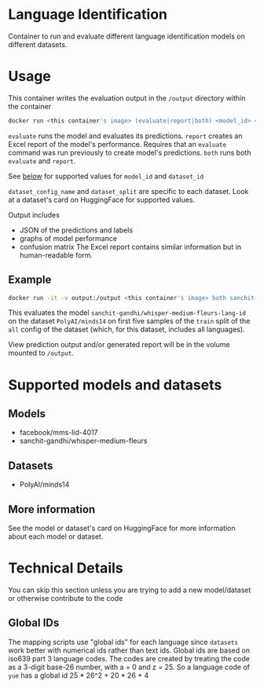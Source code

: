 # Language Identification
Container to run and evaluate different language identification models on different datasets.

# Usage
This container writes the evaluation output in the `/output` directory within the container
```bash
docker run <this container's image> (evaluate|report|both) <model_id> <dataset_id> <dataset_config_name> <dataset_split>
```

`evaluate` runs the model and evaluates its predictions.
`report` creates an Excel report of the model's performance.
Requires that an `evaluate` command was run previously to create model's predictions.
`both` runs both `evaluate` and `report`.

See [below](#supported-models-and-datasets) for supported values for `model_id` and `dataset_id`

`dataset_config_name` and `dataset_split` are specific to each dataset.
Look at a dataset's card on HuggingFace for supported values.

Output includes
- JSON of the predictions and labels
- graphs of model performance
- confusion matrix
The Excel report contains similar information but in human-readable form.

## Example
```bash
docker run -it -v output:/output <this container's image> both sanchit-gandhi/whisper-medium-fleurs-lang-id PolyAI/minds14 all 'train[:5]'
```

This evaluates the model `sanchit-gandhi/whisper-medium-fleurs-lang-id` on the dataset `PolyAI/minds14` on first five samples of the `train` split of the `all` config of the dataset (which, for this dataset, includes all languages).

View prediction output and/or generated report will be in the volume mounted to `/output`.

# Supported models and datasets
## Models
- facebook/mms-lid-4017
- sanchit-gandhi/whisper-medium-fleurs

## Datasets
- PolyAI/minds14

## More information
See the model or dataset's card on HuggingFace for more information about each model or dataset.

# Technical Details
You can skip this section unless you are trying to add a new model/dataset or otherwise contribute to the code
## Global IDs
The mapping scripts use "global ids" for each language since `datasets` work better with numerical ids
rather than text ids.
Global ids are based on iso639 part 3 language codes.
The codes are created by treating the code as a 3-digit base-26 number, with a = 0 and z = 25.
So a language code of `yue` has a global id 25 * 26^2 + 20 * 26 + 4